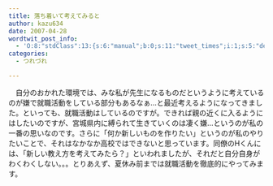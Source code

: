 ```yaml
---
title: 落ち着いて考えてみると
author: kazu634
date: 2007-04-28
wordtwit_post_info:
  - 'O:8:"stdClass":13:{s:6:"manual";b:0;s:11:"tweet_times";i:1;s:5:"delay";i:0;s:7:"enabled";i:1;s:10:"separation";s:2:"60";s:7:"version";s:3:"3.7";s:14:"tweet_template";b:0;s:6:"status";i:2;s:6:"result";a:0:{}s:13:"tweet_counter";i:2;s:13:"tweet_log_ids";a:1:{i:0;i:2911;}s:9:"hash_tags";a:0:{}s:8:"accounts";a:1:{i:0;s:7:"kazu634";}}'
categories:
  - つれづれ

---
```

<div class="section">
<p>
    　自分のおかれた環境では、みな私が先生になるものだというように考えているのが嫌で就職活動をしている部分もあるなぁ…と最近考えるようになってきました。といっても、就職活動はしているのですが。できれば親の近くに入るようにはしたいのですが、宮城県内に縛られて生きていくのは凄く嫌…というのが私の一番の思いなのです。さらに「何か新しいものを作りたい」というのが私のやりたいことで、それはなかなか高校ではできないと思っています。同僚のHくんには、「新しい教え方を考えてみたら？」といわれましたが、それだと自分自身がわくわくしない。。。とりあえず、夏休み前までは就職活動を徹底的にやってみます。
</p>
</div>
